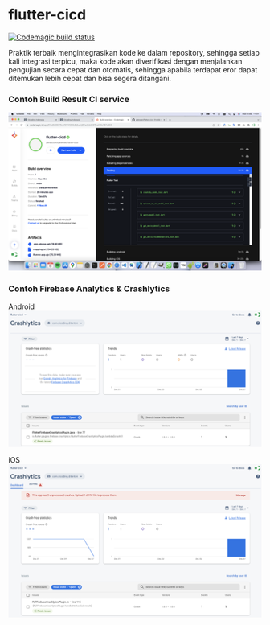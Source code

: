 # flutter-cicd
[![Codemagic build status](https://api.codemagic.io/apps/61ad8c893f5cef0f74f200db/61ad8c893f5cef0f74f200da/status_badge.svg)](https://codemagic.io/apps/61ad8c893f5cef0f74f200db/61ad8c893f5cef0f74f200da/latest_build)

Praktik terbaik mengintegrasikan kode ke dalam repository, sehingga setiap kali integrasi terpicu, maka kode akan diverifikasi dengan menjalankan pengujian secara cepat dan otomatis, sehingga apabila terdapat eror dapat ditemukan lebih cepat dan bisa segera ditangani.

### Contoh Build Result CI service
![Contoh Build Result CI service](/assets/codemagic-build.png)

### Contoh Firebase Analytics & Crashlytics

Android
![Contoh Crash Android](/assets/crash-android.png)

iOS
![Contoh Crash iOS](/assets/crash-ios.png)


